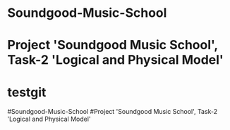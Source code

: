 # Soundgood-Music-School
# Project 'Soundgood Music School', Task-2 'Logical and Physical Model'
# testgit
#Soundgood-Music-School #Project 'Soundgood Music School', Task-2 'Logical and Physical Model'
